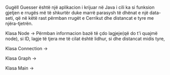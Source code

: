 Gugëll Guesser është një aplikacion i krijuar në Java i cili ka si funksion gjetjen e rrugës më të shkurtër duke marrë parasysh të dhënat e një data-seti, që në këtë rast përmban rrugët e Cerrikut dhe distancat e tyre me njëra-tjetrën.

Klasa Node -> Përmban informacion bazë të çdo lagjeje(që do t'i quajmë node), si ID, lagje të tjera me të cilat është lidhur, si dhe distancat midis tyre, 

Klasa Connection ->

Klasa Graph ->

Klasa Main ->
